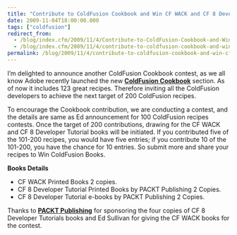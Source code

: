 ```yaml
---
title: "Contribute to ColdFusion Cookbook and Win CF WACK and CF 8 Developer Tutorial Books"
date: 2009-11-04T18:00:00.000
tags: ["coldfusion"]
redirect_from: 
  - /blog/index.cfm/2009/11/4/Contribute-to-ColdFusion-Cookbook-and-Win-CF-WACK-and-CF-8-Developer-Tutorial-Books/
  - /blog/index.cfm/2009/11/4/contribute-to-coldfusion-cookbook-and-win-cf-wack-and-cf-8-developer-tutorial-books/
permalink: /blog/2009/11/4/contribute-to-coldfusion-cookbook-and-win-cf-wack-and-cf-8-developer-tutorial-books/
---
```


I’m  delighted  to  announce  another  ColdFusion Cookbook contest, as we all  know  Adobe recently launched the  new [**ColdFusion Cookbook**](http://cookbooks.adobe.com/coldfusion "http://cookbooks.adobe.com/coldfusion")   section. As of now it includes 123 great recipes. Therefore inviting all the  ColdFusion developers  to  achieve the next target of 200 ColdFusion recipes.

To encourage the Cookbook contribution, we are conducting a contest, and the details are same as Ed announcement for 100 ColdFusion recipes contests. Once the target of 200 contributions, drawing for the CF WACK and CF 8 Developer Tutorial books will be initiated. If you contributed five of the 101-200 recipes, you would have five entries; if you contribute 10 of the 101-200, you have the chance for 10 entries. So submit more and share your recipes to Win ColdFusion Books.

**Books Details**  
-   CF WACK Printed Books 2 copies.
-   CF 8 Developer Tutorial Printed Books by PACKT Publishing 2 Copies.
-   CF 8 Developer Tutorial e-books by PACKT Publishing 2 Copies.

Thanks to  [**PACKT Publishing**](http://www.packtpub.com/ "http://www.packtpub.com/") for sponsoring the four copies of CF 8 Developer Tutorials books and Ed Sullivan for giving the CF WACK books for the contest.